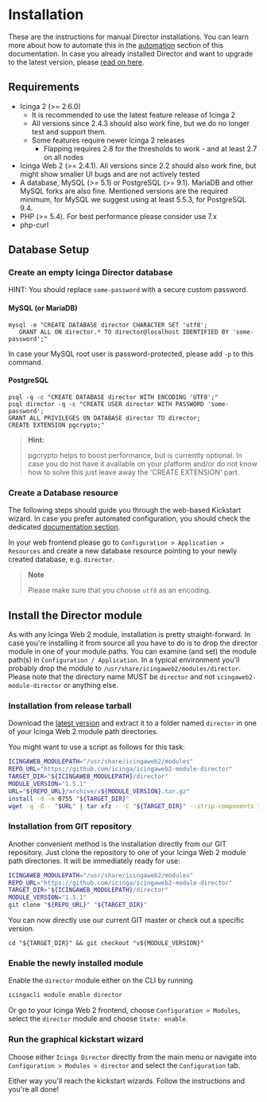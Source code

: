 # Installation <a id="installation"></a>

These are the instructions for manual Director installations. You can
learn more about how to automate this in the [automation](03-Automation.md) section
of this documentation. In case you already installed Director and want to upgrade
to the latest version, please [read on here](05-Upgrading.md).

## Requirements <a id="installation-requirements"></a>

* Icinga 2 (&gt;= 2.6.0)
  * It is recommended to use the latest feature release of Icinga 2
  * All versions since 2.4.3 should also work fine, but
    we do no longer test and support them.
  * Some features require newer Icinga 2 releases
    * Flapping requires 2.8 for the thresholds to work - and at least 2.7 on all
      nodes
* Icinga Web 2 (&gt;= 2.4.1). All versions since 2.2 should also work fine, but
  might show smaller UI bugs and are not actively tested
* A database, MySQL (&gt;= 5.1) or PostgreSQL (&gt;= 9.1). MariaDB and other
  MySQL forks are also fine. Mentioned versions are the required minimum,
  for MySQL we suggest using at least 5.5.3, for PostgreSQL 9.4.
* PHP (>= 5.4). For best performance please consider use 7.x
* php-curl

## Database Setup <a id="installation-database"></a>

### Create an empty Icinga Director database <a id="installation-database-create"></a>

HINT: You should replace `some-password` with a secure custom password.

#### MySQL (or MariaDB) <a id="installation-database-create-mysql"></a>

```
mysql -e "CREATE DATABASE director CHARACTER SET 'utf8';
   GRANT ALL ON director.* TO director@localhost IDENTIFIED BY 'some-password';"
```

In case your MySQL root user is password-protected, please add `-p` to this
command.

#### PostgreSQL <a id="installation-database-create-pgsql"></a>

```
psql -q -c "CREATE DATABASE director WITH ENCODING 'UTF8';"
psql director -q -c "CREATE USER director WITH PASSWORD 'some-password';
GRANT ALL PRIVILEGES ON DATABASE director TO director;
CREATE EXTENSION pgcrypto;"
```

> **Hint:**
>
> pgcrypto helps to boost performance, but is currently optional. In case you
> do not have it available on your platform and/or do not know how to solve this
> just leave away the 'CREATE EXTENSION' part.

### Create a Database resource <a id="installation-web-config-db-resource"></a>

The following steps should guide you through the web-based Kickstart wizard.
In case you prefer automated configuration, you should check the dedicated
[documentation section](03-Automation.md).

In your web frontend please go to `Configuration > Application > Resources`
and create a new database resource pointing to your newly created database,
e.g. `director`.

> **Note**
>
> Please make sure that you choose `utf8` as an encoding.


## Install the Director module <a id="installation-module"></a>

As with any Icinga Web 2 module, installation is pretty straight-forward. In
case you're installing it from source all you have to do is to drop the director
module in one of your module paths. You can examine (and set) the module path(s)
in `Configuration / Application`. In a typical environment you'll probably drop the
module to `/usr/share/icingaweb2/modules/director`. Please note that the directory
name MUST be `director` and not `icingaweb2-module-director` or anything else.

### Installation from release tarball <a id="installation-tarball"></a>

Download the [latest version](https://github.com/Icinga/icingaweb2-module-director/releases)
and extract it to a folder named `director` in one of your Icinga Web 2 module path directories.

You might want to use a script as follows for this task:

```sh
ICINGAWEB_MODULEPATH="/usr/share/icingaweb2/modules"
REPO_URL="https://github.com/icinga/icingaweb2-module-director"
TARGET_DIR="${ICINGAWEB_MODULEPATH}/director"
MODULE_VERSION="1.5.1"
URL="${REPO_URL}/archive/v${MODULE_VERSION}.tar.gz"
install -d -m 0755 "${TARGET_DIR}"
wget -q -O - "$URL" | tar xfz - -C "${TARGET_DIR}" --strip-components 1
```

### Installation from GIT repository <a id="installation-git"></a>

Another convenient method is the installation directly from our GIT repository.
Just clone the repository to one of your Icinga Web 2 module path directories.
It will be immediately ready for use:

```sh
ICINGAWEB_MODULEPATH="/usr/share/icingaweb2/modules"
REPO_URL="https://github.com/icinga/icingaweb2-module-director"
TARGET_DIR="${ICINGAWEB_MODULEPATH}/director"
MODULE_VERSION="1.5.1"
git clone "${REPO_URL}" "${TARGET_DIR}"
```

You can now directly use our current GIT master or check out a specific version.

```
cd "${TARGET_DIR}" && git checkout "v${MODULE_VERSION}"
```

### Enable the newly installed module <a id="installation-module-enable"></a>

Enable the `director` module either on the CLI by running

```sh
icingacli module enable director
```

Or go to your Icinga Web 2 frontend, choose `Configuration > Modules`,
select the `director` module and choose `State: enable`.

### Run the graphical kickstart wizard <a id="installation-kickstart-wizard"></a>

Choose either `Icinga Director` directly from the main menu or
navigate into `Configuration > Modules > director` and select the `Configuration`
tab.

Either way you'll reach the kickstart wizards. Follow the instructions and
you're all done!
